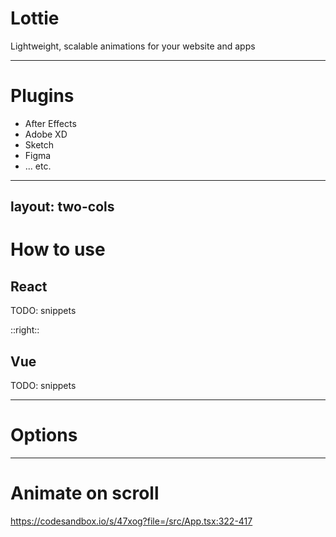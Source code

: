 # Lottie <MarkerLottie />

Lightweight, scalable animations for your website and apps

---

# Plugins <MarkerLottie />

- After Effects
- Adobe XD
- Sketch
- Figma
- ... etc.

---
layout: two-cols
---

# How to use <MarkerLottie />

## React

TODO: snippets

::right::

## Vue

TODO: snippets

---

# Options <MarkerLottie />



---

# Animate on scroll <MarkerLottie />

https://codesandbox.io/s/47xog?file=/src/App.tsx:322-417
